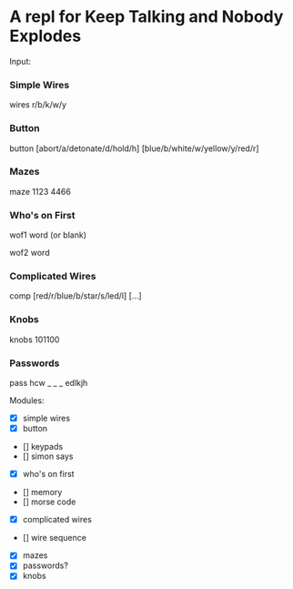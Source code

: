 # A repl for Keep Talking and Nobody Explodes

Input:

### Simple Wires

wires r/b/k/w/y

### Button

button [abort/a/detonate/d/hold/h] [blue/b/white/w/yellow/y/red/r]

### Mazes

maze 1123 4466

### Who's on First

wof1 word (or blank)

wof2 word

### Complicated Wires

comp [red/r/blue/b/star/s/led/l] [...]

### Knobs
knobs 101100

### Passwords
pass hcw _ _ _ edlkjh

Modules:
- [x] simple wires
- [x] button
- [] keypads
- [] simon says
- [x] who's on first
- [] memory
- [] morse code
- [x] complicated wires
- [] wire sequence
- [x] mazes
- [x] passwords?
- [x] knobs
